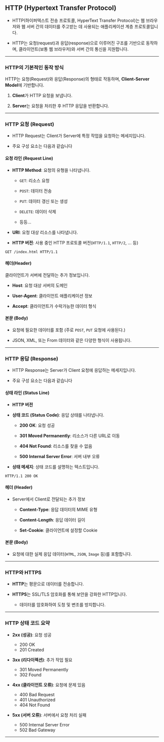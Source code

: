 ## HTTP (Hypertext Transfer Protocol)

- HTTP(하이퍼텍스트 전송 프로토콜, HyperText Transfer Protocol)는 웹 브라우저와 웹 서버 간의 데이터를 주고받는 데 사용되는 애플리케이션 계층 프로토콜입니다. 

- HTTP는 요청(request)과 응답(response)으로 이루어진 구조를 기반으로 동작하며, 클라이언트(보통 웹 브라우저)와 서버 간의 통신을 지원합니다. 

---

### HTTP의 기본적인 동작 방식

HTTP는 요청(Request)와 응답(Response)의 형태로 작동하며, **Client-Server Model**에 기반합니다.

1. **Client**가 HTTP 요청을 보냅니다.

2. **Server**는 요청을 처리한 후 HTTP 응답을 반환합니다.

---

### HTTP 요청 (Request)

- HTTP Request는 Client가 Server에 특정 작업을 요청하는 메세지입니다.

- 주요 구성 요소는 다음과 같습니다

#### 요청 라인 (Request Line)

- **HTTP Method**: 요청의 유형을 나타냅니다.

    - `GET`: 리소스 요청

    - `POST`: 데이터 전송

    - `PUT`: 데이터 갱신 또는 생성

    - `DELETE`: 데이터 삭제

    - 등등...
    
- **URI**: 요청 대상 리소스를 나타냅니다.

- **HTTP 버전**: 사용 중인 HTTP 프로토콜 버전(`HTTP/1.1`, `HTTP/2`, ... 등)

```http
GET /index.html HTTP/1.1
```

#### 헤더(Header)

클라이언트가 서버에 전달하는 추가 정보입니다.

- **Host**: 요청 대상 서버의 도메인

- **User-Agent**: 클라이언트 애플리케이션 정보

- **Accept**: 클라이언트가 수락가능한 데이터 형식

#### 본문 (Body)

- 요청에 필요한 데이터를 포함 (주로 `POST`, `PUT` 요청에 사용된다.)

- JSON, XML, 또는 From 데이터와 같은 다양한 형식이 사용됩니다.

---

### HTTP 응답 (Response)

- HTTP Response는 Server가 Client 요청에 응답하는 메세지입니다.

- 주요 구성 요소는 다음과 같습니다

#### 상태 라인 (Status Line)

- **HTTP 버전**

- **상태 코드 (Status Code)**: 응답 상태를 나타냅니다.

    - **200 OK**: 요청 성공

    - **301 Moved Permanently**: 리소스가 다른 URL로 이동

    - **404 Not Found**: 리소스를 찾을 수 없음

    - **500 Internal Server Error**: 서버 내부 오류

- **상태 메세지**: 상태 코드를 설명하는 텍스트입니다.

```http
HTTP/1.1 200 OK
```

#### 헤더 (Header)

- Server에서 Client로 전달되는 추가 정보

    - **Content-Type**: 응답 데이터의 MIME 유형

    - **Content-Length**: 응답 데이터 길이

    - **Set-Cookie**: 클라이언트에 설정할 Cookie

#### 본문 (Body)

- 요청에 대한 실제 응답 데이터(`HTML`, `JSON`, `Image` 등)를 포함합니다.

---

### **HTTP**와 **HTTPS**

- **HTTP**는 평문으로 데이터를 전송합니다.

- **HTTPS**는 SSL/TLS 암호화를 통해 보안을 강화한 HTTP입니다.

    - 데이터를 암호화하여 도청 및 변조를 방지합니다.

---

### HTTP 상태 코드 요약

- **2xx (성공)**: 요청 성공
    - 200 OK
    - 201 Created

- **3xx (리다이렉션)**: 추가 작업 필요
    - 301 Moved Permanently
    - 302 Found

- **4xx (클라이언트 오류)**: 요청에 문제 있음
    - 400 Bad Request
    - 401 Unauthorized
    - 404 Not Found

- **5xx (서버 오류)**: 서버에서 요청 처리 실패
    - 500 Internal Server Error
    - 502 Bad Gateway

---
